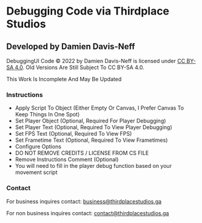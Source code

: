 # Debugging Code via Thirdplace Studios #

## Developed by Damien Davis-Neff ##

DebuggingUI Code © 2022 by Damien Davis-Neff is licensed under [CC BY-SA 4.0](https://creativecommons.org/licenses/by-sa/4.0/ "CC BY-SA 4.0"). Old Versions Are Still Subject To CC BY-SA 4.0.

This Work Is Incomplete And May Be Updated

### Instructions ###

  - Apply Script To Object (Either Empty Or Canvas, I Prefer Canvas To Keep Things In One Spot)
  - Set Player Object (Optional, Required For Player Debugging)
  - Set Player Text (Optional, Required To View Player Debugging)
  - Set FPS Text (Optional, Required To View FPS)
  - Set Frametime Text (Optional, Required To View Frametimes)
  - Configure Options
  - DO NOT REMOVE CREDITS / LICENSE FROM CS FILE
  - Remove Instructions Comment (Optional)
  - You will need to fill in the player debug function based on your movement script

### Contact ###

For business inquires contact: business@thirdplacestudios.ga

For non business inquires contact: contact@thirdplacestudios.ga
